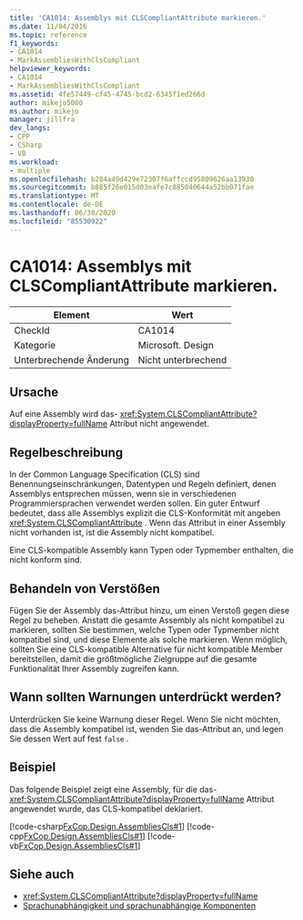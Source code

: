 ```yaml
---
title: 'CA1014: Assemblys mit CLSCompliantAttribute markieren.'
ms.date: 11/04/2016
ms.topic: reference
f1_keywords:
- CA1014
- MarkAssembliesWithClsCompliant
helpviewer_keywords:
- CA1014
- MarkAssembliesWithClsCompliant
ms.assetid: 4fe57449-cf45-4745-bcd2-6345f1ed266d
author: mikejo5000
ms.author: mikejo
manager: jillfra
dev_langs:
- CPP
- CSharp
- VB
ms.workload:
- multiple
ms.openlocfilehash: b284a49d429e72307f6affccd95809626aa13930
ms.sourcegitcommit: b885f26e015d03eafe7c885040644a52bb071fae
ms.translationtype: MT
ms.contentlocale: de-DE
ms.lasthandoff: 06/30/2020
ms.locfileid: "85530922"
---
```

# <a name="ca1014-mark-assemblies-with-clscompliantattribute"></a>CA1014: Assemblys mit CLSCompliantAttribute markieren.

|Element|Wert|
|-|-|
|CheckId|CA1014|
|Kategorie|Microsoft. Design|
|Unterbrechende Änderung|Nicht unterbrechend|

## <a name="cause"></a>Ursache
Auf eine Assembly wird das- <xref:System.CLSCompliantAttribute?displayProperty=fullName> Attribut nicht angewendet.

## <a name="rule-description"></a>Regelbeschreibung
In der Common Language Specification (CLS) sind Benennungseinschränkungen, Datentypen und Regeln definiert, denen Assemblys entsprechen müssen, wenn sie in verschiedenen Programmiersprachen verwendet werden sollen. Ein guter Entwurf bedeutet, dass alle Assemblys explizit die CLS-Konformität mit angeben <xref:System.CLSCompliantAttribute> . Wenn das Attribut in einer Assembly nicht vorhanden ist, ist die Assembly nicht kompatibel.

Eine CLS-kompatible Assembly kann Typen oder Typmember enthalten, die nicht konform sind.

## <a name="how-to-fix-violations"></a>Behandeln von Verstößen
Fügen Sie der Assembly das-Attribut hinzu, um einen Verstoß gegen diese Regel zu beheben. Anstatt die gesamte Assembly als nicht kompatibel zu markieren, sollten Sie bestimmen, welche Typen oder Typmember nicht kompatibel sind, und diese Elemente als solche markieren. Wenn möglich, sollten Sie eine CLS-kompatible Alternative für nicht kompatible Member bereitstellen, damit die größtmögliche Zielgruppe auf die gesamte Funktionalität Ihrer Assembly zugreifen kann.

## <a name="when-to-suppress-warnings"></a>Wann sollten Warnungen unterdrückt werden?
Unterdrücken Sie keine Warnung dieser Regel. Wenn Sie nicht möchten, dass die Assembly kompatibel ist, wenden Sie das-Attribut an, und legen Sie dessen Wert auf fest `false` .

## <a name="example"></a>Beispiel
Das folgende Beispiel zeigt eine Assembly, für die das- <xref:System.CLSCompliantAttribute?displayProperty=fullName> Attribut angewendet wurde, das CLS-kompatibel deklariert.

[!code-csharp[FxCop.Design.AssembliesCls#1](../code-quality/codesnippet/CSharp/ca1014-mark-assemblies-with-clscompliantattribute_1.cs)]
[!code-cpp[FxCop.Design.AssembliesCls#1](../code-quality/codesnippet/CPP/ca1014-mark-assemblies-with-clscompliantattribute_1.cpp)]
[!code-vb[FxCop.Design.AssembliesCls#1](../code-quality/codesnippet/VisualBasic/ca1014-mark-assemblies-with-clscompliantattribute_1.vb)]

## <a name="see-also"></a>Siehe auch

- <xref:System.CLSCompliantAttribute?displayProperty=fullName>
- [Sprachunabhängigkeit und sprachunabhängige Komponenten](/dotnet/standard/language-independence-and-language-independent-components)
